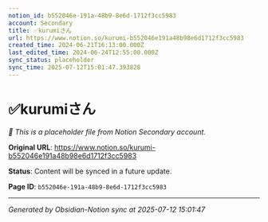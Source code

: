 ```yaml
---
notion_id: b552046e-191a-48b9-8e6d-1712f3cc5983
account: Secondary
title: ✅kurumiさん
url: https://www.notion.so/kurumi-b552046e191a48b98e6d1712f3cc5983
created_time: 2024-06-21T16:13:00.000Z
last_edited_time: 2024-06-24T12:55:00.000Z
sync_status: placeholder
sync_time: 2025-07-12T15:01:47.393828
---
```


# ✅kurumiさん

*🔄 This is a placeholder file from Notion Secondary account.*

**Original URL**: https://www.notion.so/kurumi-b552046e191a48b98e6d1712f3cc5983

**Status**: Content will be synced in a future update.

**Page ID**: `b552046e-191a-48b9-8e6d-1712f3cc5983`

---

*Generated by Obsidian-Notion sync at 2025-07-12 15:01:47*
